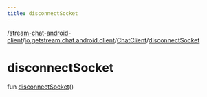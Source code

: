 ```yaml
---
title: disconnectSocket
---
```

/[stream-chat-android-client](../../index.md)/[io.getstream.chat.android.client](../index.md)/[ChatClient](index.md)/[disconnectSocket](disconnectSocket.md)  
  
  
  
# disconnectSocket  
fun [disconnectSocket](disconnectSocket.md)()
